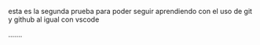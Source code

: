 esta es la segunda prueba para poder seguir aprendiendo con el uso de git y github al igual con vscode
<!-- esto es un comentario -->
<!-- -->
.......